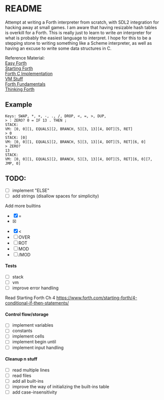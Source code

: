 # README

Attempt at writing a Forth interpreter from scratch, with SDL2 integration for hacking away at small games.
I am aware that having resizable hash tables is overkill for a Forth. This is really just to learn to write 
*an* interpreter for what is probably the easiest language to interpret. I hope for this to be a stepping 
stone to writing something like a Scheme interpreter, as well as having an excuse to write some data structures in C. 

Reference Material:  
[Easy Forth](https://skilldrick.github.io/easyforth/)  
[Starting Forth](https://www.forth.com/starting-forth)  
[Forth C Implementation](https://github.com/tehologist/forthkit)  
[VM Stuff](https://www.andreinc.net/2021/12/01/writing-a-simple-vm-in-less-than-125-lines-of-c)   
[Forth Fundamentals](https://archive.org/details/forthfundamental0001mcca)  
[Thinking Forth](https://www.forth.com/wp-content/uploads/2018/11/thinking-forth-color.pdf)  

## Example

```commandline
Keys: SWAP, *, +, -, ., /, DROP, <, =, >, DUP, 
> : ZERO? 0 = IF 13 . THEN ; 
STACK: 
VM: [0, 0][1, EQUALS][2, BRANCH, 5][3, 13][4, DOT][5, RET]
> 0
STACK: [0]
VM: [0, 0][1, EQUALS][2, BRANCH, 5][3, 13][4, DOT][5, RET][6, 0]
> ZERO?
13
STACK: 
VM: [0, 0][1, EQUALS][2, BRANCH, 5][3, 13][4, DOT][5, RET][6, 0][7, JMP, 0]
```

## TODO:
- [ ] implement "ELSE"
- [ ] add strings (disallow spaces for simplicity)

Add more builtins
- [x] =
- [x] >
- [x] <
- [ ] OVER
- [ ] ROT
- [ ] MOD
- [ ] /MOD

#### Tests
- [ ] stack
- [ ] vm
- [ ] improve error handling

Read Starting Forth Ch 4
https://www.forth.com/starting-forth/4-conditional-if-then-statements/

#### Control flow/storage
- [ ] implement variables
- [ ] constants
- [ ] implement cells
- [ ] implement begin until
- [ ] implement input handling

#### Cleanup n stuff
- [ ] read multiple lines
- [ ] read files
- [ ] add all built-ins
- [ ] improve the way of initializing the built-ins table
- [ ] add case-insensitivity
